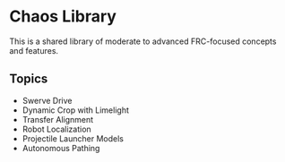 # Chaos Library

This is a shared library of moderate to advanced FRC-focused concepts and features.

## Topics

- Swerve Drive
- Dynamic Crop with Limelight
- Transfer Alignment
- Robot Localization
- Projectile Launcher Models
- Autonomous Pathing
